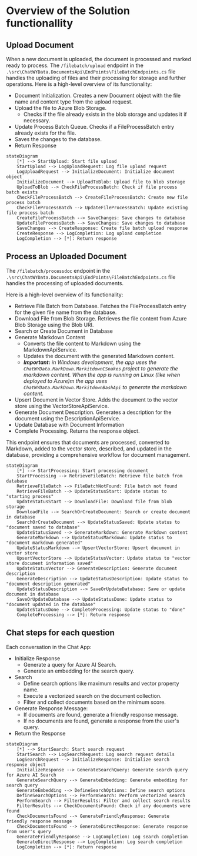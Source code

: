 # Overview of the Solution functionallity

## Upload Document

When a new document is uploaded, the document is processed and marked ready to process. The `/filebatch/upload` endpoint in the `.\src\ChatWYData.DocumentsApi\EndPoints\FileBatchEndpoints.cs` file handles the uploading of files and their processing for storage and further operations. Here is a high-level overview of its functionality:

- Document Initialization. Creates a new Document object with the file name and content type from the upload request.
- Upload the file to Azure Blob Storage.
  - Checks if the file already exists in the blob storage and updates it if necessary.
- Update Process Batch Queue. Checks if a FileProcessBatch entry already exists for the file.
- Saves the changes to the database.
- Return Response

```mermaid
stateDiagram
    [*] --> StartUpload: Start file upload
    StartUpload --> LogUploadRequest: Log file upload request
    LogUploadRequest --> InitializeDocument: Initialize document object
    InitializeDocument --> UploadToBlob: Upload file to blob storage
    UploadToBlob --> CheckFileProcessBatch: Check if file process batch exists
    CheckFileProcessBatch --> CreateFileProcessBatch: Create new file process batch
    CheckFileProcessBatch --> UpdateFileProcessBatch: Update existing file process batch
    CreateFileProcessBatch --> SaveChanges: Save changes to database
    UpdateFileProcessBatch --> SaveChanges: Save changes to database
    SaveChanges --> CreateResponse: Create file batch upload response
    CreateResponse --> LogCompletion: Log upload completion
    LogCompletion --> [*]: Return response
```

## Process an Uploaded Document

The `/filebatch/processdoc` endpoint in the `.\src\ChatWYData.DocumentsApi\EndPoints\FileBatchEndpoints.cs` file handles the processing of uploaded documents.

Here is a high-level overview of its functionality:

- Retrieve File Batch from Database. Fetches the FileProcessBatch entry for the given file name from the database.
- Download File from Blob Storage. Retrieves the file content from Azure Blob Storage using the Blob URI.
- Search or Create Document in Database
- Generate Markdown Content
    - Converts the file content to Markdown using the MarkdownApiService.
    - Updates the document with the generated Markdown content.
    - ***Important:** in Windows development, the app uses the `ChatWYData.MarkDown.MarkitdownCSnakes` project to generate the markdown content. When the app is running on Linux (like when deployed to Azure)m the app uses `ChatWYData.MarkDown.MarkitdownBashApi` to generate the markdown content.*
- Upsert Document in Vector Store. Adds the document to the vector store using the VectorStoreApiService.
- Generate Document Description. Generates a description for the document using the DescriptionApiService.
- Update Database with Document Information
- Complete Processing. Returns the response object.

This endpoint ensures that documents are processed, converted to Markdown, added to the vector store, described, and updated in the database, providing a comprehensive workflow for document management.

```mermaid
stateDiagram
    [*] --> StartProcessing: Start processing document
    StartProcessing --> RetrieveFileBatch: Retrieve file batch from database
    RetrieveFileBatch --> FileBatchNotFound: File batch not found
    RetrieveFileBatch --> UpdateStatusStart: Update status to "starting process"
    UpdateStatusStart --> DownloadFile: Download file from blob storage
    DownloadFile --> SearchOrCreateDocument: Search or create document in database
    SearchOrCreateDocument --> UpdateStatusSaved: Update status to "document saved to database"
    UpdateStatusSaved --> GenerateMarkdown: Generate Markdown content
    GenerateMarkdown --> UpdateStatusMarkdown: Update status to "document markdown generated"
    UpdateStatusMarkdown --> UpsertVectorStore: Upsert document in vector store
    UpsertVectorStore --> UpdateStatusVector: Update status to "vector store document information saved"
    UpdateStatusVector --> GenerateDescription: Generate document description
    GenerateDescription --> UpdateStatusDescription: Update status to "document description generated"
    UpdateStatusDescription --> SaveOrUpdateDatabase: Save or update document in database
    SaveOrUpdateDatabase --> UpdateStatusDone: Update status to "document updated in the database"
    UpdateStatusDone --> CompleteProcessing: Update status to "done"
    CompleteProcessing --> [*]: Return response
```

## Chat steps for each question

Each conversation in the Chat App:

- Initialize Response
  - Generate a query for Azure AI Search.
  - Generate an embedding for the search query.
- Search
  - Define search options like maximum results and vector property name.
  - Execute a vectorized search on the document collection.
  - Filter and collect documents based on the minimum score.
- Generate Response Message:
  - If documents are found, generate a friendly response message.
  - If no documents are found, generate a response from the user's query.
- Return the Response

```mermaid
stateDiagram
    [*] --> StartSearch: Start search request
    StartSearch --> LogSearchRequest: Log search request details
    LogSearchRequest --> InitializeResponse: Initialize search response object
    InitializeResponse --> GenerateSearchQuery: Generate search query for Azure AI Search
    GenerateSearchQuery --> GenerateEmbedding: Generate embedding for search query
    GenerateEmbedding --> DefineSearchOptions: Define search options
    DefineSearchOptions --> PerformSearch: Perform vectorized search
    PerformSearch --> FilterResults: Filter and collect search results
    FilterResults --> CheckDocumentsFound: Check if any documents were found
    CheckDocumentsFound --> GenerateFriendlyResponse: Generate friendly response message
    CheckDocumentsFound --> GenerateDirectResponse: Generate response from user's query
    GenerateFriendlyResponse --> LogCompletion: Log search completion
    GenerateDirectResponse --> LogCompletion: Log search completion
    LogCompletion --> [*]: Return response
```